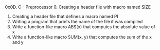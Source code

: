 0x0D. C - Preprocessor 
0. Creating a header file with macro named SIZE
1. Creating a header file that defines a macro named PI
2. Writing a program that prints the name of the file it was compiled
3. Write a function-like macro ABS(x) that computes the absolute value of x
4. Write a function-like macro SUM(x, y) that computes the sum of the  x and y
